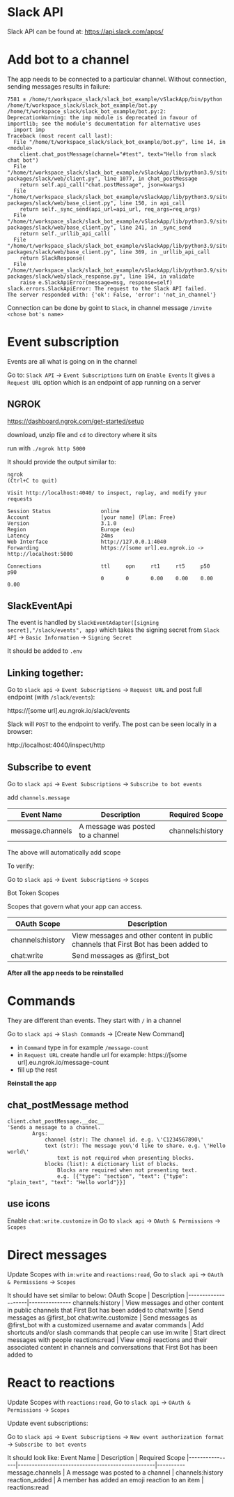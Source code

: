 # Slack API

Slack API can be found at:
https://api.slack.com/apps/

# Add bot to a channel

The app needs to be connected to a particular channel. 
Without connection, sending messages results in failure:
```
7581 ± /home/t/workspace_slack/slack_bot_example/vSlackApp/bin/python /home/t/workspace_slack/slack_bot_example/bot.py
/home/t/workspace_slack/slack_bot_example/bot.py:2: DeprecationWarning: the imp module is deprecated in favour of importlib; see the module's documentation for alternative uses
  import imp
Traceback (most recent call last):
  File "/home/t/workspace_slack/slack_bot_example/bot.py", line 14, in <module>
    client.chat_postMessage(channel="#test", text="Hello from slack chat bot")
  File "/home/t/workspace_slack/slack_bot_example/vSlackApp/lib/python3.9/site-packages/slack/web/client.py", line 1077, in chat_postMessage
    return self.api_call("chat.postMessage", json=kwargs)
  File "/home/t/workspace_slack/slack_bot_example/vSlackApp/lib/python3.9/site-packages/slack/web/base_client.py", line 150, in api_call
    return self._sync_send(api_url=api_url, req_args=req_args)
  File "/home/t/workspace_slack/slack_bot_example/vSlackApp/lib/python3.9/site-packages/slack/web/base_client.py", line 241, in _sync_send
    return self._urllib_api_call(
  File "/home/t/workspace_slack/slack_bot_example/vSlackApp/lib/python3.9/site-packages/slack/web/base_client.py", line 369, in _urllib_api_call
    return SlackResponse(
  File "/home/t/workspace_slack/slack_bot_example/vSlackApp/lib/python3.9/site-packages/slack/web/slack_response.py", line 194, in validate
    raise e.SlackApiError(message=msg, response=self)
slack.errors.SlackApiError: The request to the Slack API failed.
The server responded with: {'ok': False, 'error': 'not_in_channel'}
```
Connection can be done by goint to `Slack`, in channel message `/invite <chose bot's name>`

# Event subscription

Events are all what is going on in the channel

Go to: `Slack API` -> `Event Subscriptions` turn on `Enable Events`
It gives a `Request URL` option which is an endpoint of app running on a server

## NGROK
https://dashboard.ngrok.com/get-started/setup

download, unzip file and `cd` to directory where it sits

run with 
`./ngrok http 5000`

It should provide the output similar to:
```
ngrok                                                                                                         (Ctrl+C to quit)
                                                                                                                              
Visit http://localhost:4040/ to inspect, replay, and modify your requests                                                     
                                                                                                                              
Session Status                online                                                                                          
Account                       [your name] (Plan: Free)                                                                             
Version                       3.1.0                                                                                           
Region                        Europe (eu)                                                                                     
Latency                       24ms                                                                                            
Web Interface                 http://127.0.0.1:4040                                                                           
Forwarding                    https://[some url].eu.ngrok.io -> http://localhost:5000                                     
                                                                                                                              
Connections                   ttl     opn     rt1     rt5     p50     p90                                                     
                              0       0       0.00    0.00    0.00    0.00 
```

## SlackEventApi

The event is handled by `SlackEventAdapter([signing secret],"/slack/events", app)` 
which takes the signing secret from `Slack API` -> `Basic Information` -> `Signing Secret`

It should be added to `.env`

## Linking together:

Go to `slack api` -> `Event Subscriptions` -> `Request URL` 
and post full endpoint (with `/slack/events`):

https://[some url].eu.ngrok.io/slack/events

Slack will `POST` to the endpoint to verify. The post can be seen locally in a browser:

http://localhost:4040/inspect/http

## Subscribe to event

Go to `slack api` -> `Event Subscriptions` -> `Subscribe to bot events`

add `channels.message`

| Event Name       |	Description                    | Required Scope
|------------------|-----------------------------------|------------------
| message.channels | A message was posted to a channel | channels:history

The above will automatically add scope

To verify:

Go to `slack api` -> `Event Subscriptions` -> `Scopes`

Bot Token Scopes

Scopes that govern what your app can access.

OAuth Scope      | Description
-----------------|------------ 
channels:history | View messages and other content in public channels that First Bot has been added to
chat:write       | Send messages as @first_bot

**After all the app needs to be reinstalled**

# Commands

They are different than events. They start with `/` in a channel

Go to `slack api` -> `Slash Commands` -> [Create New Command]

- in `Command` type in for example `/message-count`
- in `Request URL` create handle url for example: https://[some url].eu.ngrok.io/message-count
- fill up the rest

**Reinstall the app**

## chat_postMessage method

```
client.chat_postMessage.__doc__
'Sends a message to a channel.
        Args:
            channel (str): The channel id. e.g. \'C1234567890\'
            text (str): The message you\'d like to share. e.g. \'Hello world\'
                text is not required when presenting blocks.
            blocks (list): A dictionary list of blocks.
                Blocks are required when not presenting text.
                e.g. [{"type": "section", "text": {"type": "plain_text", "text": "Hello world"}}]
```

## use icons

Enable `chat:write.customize` in Go to `slack api` -> `OAuth & Permissions` -> `Scopes`

# Direct messages

Update Scopes with `im:write` and `reactions:read`, Go to `slack api` -> `OAuth & Permissions` -> `Scopes`

It should have set similar to below:
OAuth Scope          | Description
|--------------------|---------------
channels:history     | View messages and other content in public channels that First Bot has been added to
chat:write           | Send messages as @first_bot
chat:write.customize | Send messages as @first_bot with a customized username and avatar
commands             | Add shortcuts and/or slash commands that people can use
im:write             | Start direct messages with people
reactions:read       | View emoji reactions and their associated content in channels and conversations that First Bot has been added to

# React to reactions

Update Scopes with `reactions:read`, Go to `slack api` -> `OAuth & Permissions` -> `Scopes`

Update event subscriptions:

Go to `slack api` -> `Event Subscriptions` -> `New event authorization format` -> `Subscribe to bot events`

It should look like:
Event Name       |	Description                                    | Required Scope
|----------------|-------------------------------------------------|----------
message.channels | A message was posted to a channel               | channels:history 
reaction_added   | A member has added an emoji reaction to an item | reactions:read